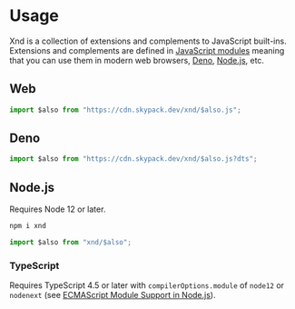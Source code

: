 # Usage

Xnd is a collection of extensions and complements to JavaScript built-ins. Extensions and complements are defined in [JavaScript modules](https://developer.mozilla.org/en-US/docs/Web/JavaScript/Guide/Modules) meaning that you can use them in modern web browsers, [Deno](https://deno.land/), [Node.js](https://nodejs.org/), etc.

## Web

```js
import $also from "https://cdn.skypack.dev/xnd/$also.js";
```

## Deno

```js
import $also from "https://cdn.skypack.dev/xnd/$also.js?dts";
```

## Node.js

Requires Node 12 or later.

```sh
npm i xnd
```

```js
import $also from "xnd/$also";
```

### TypeScript

Requires TypeScript 4.5 or later with `compilerOptions.module` of `node12` or `nodenext` (see [ECMAScript Module Support in Node.js](https://devblogs.microsoft.com/typescript/announcing-typescript-4-5-beta/#esm-nodejs)).
